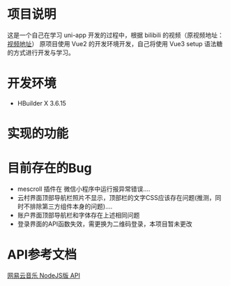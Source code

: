 # 项目说明
  这是一个自己在学习 uni-app 开发的过程中，根据 bilibili 的视频（原视频地址：[视频地址](https://www.bilibili.com/video/BV1xx4y1E7CG?p=6&spm_id_from=pageDriver&vd_source=20a37dcec9e7fc17970726b9913)）
  原项目使用 Vue2 的开发环境开发，自己将使用 Vue3 setup 语法糖的方式进行开发与学习。
  
# 开发环境
- HBuilder X 3.6.15

# 实现的功能

# 目前存在的Bug
- mescroll 插件在 微信小程序中运行报异常错误....
- 云村界面顶部导航栏照片不显示，顶部栏的文字CSS应该存在问题(推测，同时不排除第三方组件本身的问题)....
- 账户界面顶部导航栏和字体存在上述相同问题
- 登录界面的API函数失效，需更换为二维码登录，本项目暂未更改

# API参考文档
[网易云音乐 NodeJS版 API](https://binaryify.github.io/NeteaseCloudMusicApi/#/)


